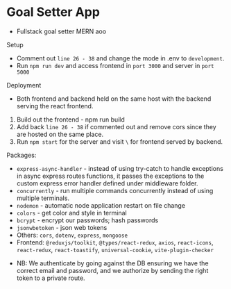 # Goal Setter App

- Fullstack goal setter MERN aoo

Setup

- Comment out `line 26 - 38` and change the mode in .env to `development`.
- Run `npm run dev` and access frontend in `port 3000` and server in `port 5000`

Deployment

- Both frontend and backend held on the same host with the backend serving the react frontend.

1. Build out the frontend - npm run build
2. Add back `line 26 - 38` if commented out and remove cors since they are hosted on the same place.
3. Run `npm start` for the server and visit `\` for frontend served by backend.

Packages:

- `express-async-handler` - instead of using try-catch to handle exceptions in async express routes functions, it passes the exceptions to the custom express error handler defined under middleware folder.
- `concurrently` - run multiple commands concurrently instead of using multiple terminals.
- `nodemon` - automatic node application restart on file change
- `colors` - get color and style in terminal
- `bcrypt` - encrypt our passwords; hash passwords
- `jsonwbetoken` - json web tokens
- Others: `cors`, `dotenv`, `express`, `mongoose`
- Frontend: `@reduxjs/toolkit`, `@types/react-redux`, `axios`, `react-icons`, `react-redux`, `react-toastify`, `universal-cookie`, `vite-plugin-checker`

* NB: We authenticate by going against the DB ensuring we have the correct email and password, and we authorize by sending the right token to a private route.
